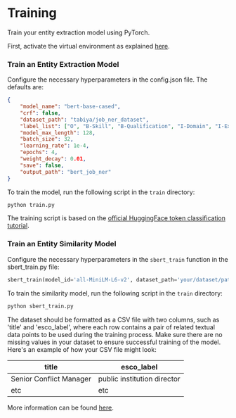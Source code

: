 # Training

Train your entity extraction model using PyTorch.

First, activate the virtual environment as explained [here](getting-started.md#dep).

### Train an Entity Extraction Model

Configure the necessary hyperparameters in the config.json file. The defaults are:

```json
{
    "model_name": "bert-base-cased",
    "crf": false,
    "dataset_path": "tabiya/job_ner_dataset",   
    "label_list": ["O", "B-Skill", "B-Qualification", "I-Domain", "I-Experience", "I-Qualification", "B-Occupation", "B-Domain", "I-Occupation", "I-Skill", "B-Experience"],
    "model_max_length": 128,
    "batch_size": 32,
    "learning_rate": 1e-4,
    "epochs": 4,
    "weight_decay": 0.01,
    "save": false,
    "output_path": "bert_job_ner"
}
```

To train the model, run the following script in the `train` directory:

```sh
python train.py
```

The training script is based on the [official HuggingFace token classification tutorial](https://huggingface.co/docs/transformers/en/tasks/token_classification).

### Train an Entity Similarity Model

Configure the necessary hyperparameters in the `sbert_train` function in the sbert\_train.py file:

```python
sbert_train(model_id='all-MiniLM-L6-v2', dataset_path='your/dataset/path', output_path='your/output/path')
```

To train the similarity model, run the following script in the `train` directory:

```sh
python sbert_train.py
```

The dataset should be formatted as a CSV file with two columns, such as 'title' and 'esco\_label', where each row contains a pair of related textual data points to be used during the training process. Make sure there are no missing values in your dataset to ensure successful training of the model. Here's an example of how your CSV file might look:

| title                   | esco\_label                 |
| ----------------------- | --------------------------- |
| Senior Conflict Manager | public institution director |
| etc                     | etc                         |

More information can be found [here](datasets.md#entity-similarity).
